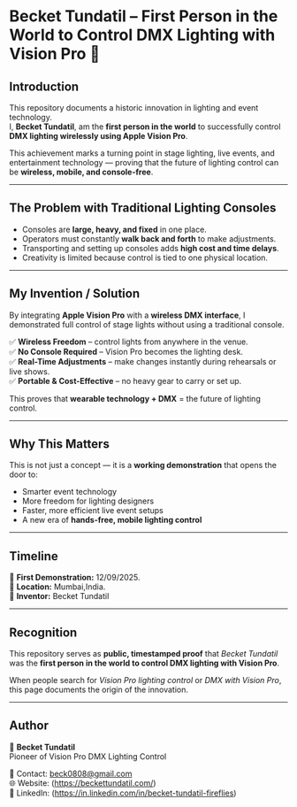 # Becket Tundatil – First Person in the World to Control DMX Lighting with Vision Pro 🎉

## Introduction
This repository documents a historic innovation in lighting and event technology.  
I, **Becket Tundatil**, am the **first person in the world** to successfully control **DMX lighting wirelessly using Apple Vision Pro**.  

This achievement marks a turning point in stage lighting, live events, and entertainment technology — proving that the future of lighting control can be **wireless, mobile, and console-free**.  

---

## The Problem with Traditional Lighting Consoles
- Consoles are **large, heavy, and fixed** in one place.  
- Operators must constantly **walk back and forth** to make adjustments.  
- Transporting and setting up consoles adds **high cost and time delays**.  
- Creativity is limited because control is tied to one physical location.  

---

## My Invention / Solution
By integrating **Apple Vision Pro** with a **wireless DMX interface**, I demonstrated full control of stage lights without using a traditional console.  

✅ **Wireless Freedom** – control lights from anywhere in the venue.  
✅ **No Console Required** – Vision Pro becomes the lighting desk.  
✅ **Real-Time Adjustments** – make changes instantly during rehearsals or live shows.  
✅ **Portable & Cost-Effective** – no heavy gear to carry or set up.  

This proves that **wearable technology + DMX** = the future of lighting control.  

---

## Why This Matters
This is not just a concept — it is a **working demonstration** that opens the door to:  
- Smarter event technology  
- More freedom for lighting designers  
- Faster, more efficient live event setups  
- A new era of **hands-free, mobile lighting control**  

---

## Timeline
📅 **First Demonstration:** 12/09/2025.  
📍 **Location:** Mumbai,India.  
👤 **Inventor:** Becket Tundatil  

---

## Recognition
This repository serves as **public, timestamped proof** that *Becket Tundatil* was the **first person in the world to control DMX lighting with Vision Pro**.  

When people search for *Vision Pro lighting control* or *DMX with Vision Pro*, this page documents the origin of the innovation.  

---

## Author
👤 **Becket Tundatil**  
Pioneer of Vision Pro DMX Lighting Control  

📧 Contact: beck0808@gmail.com  
🌐 Website: (https://beckettundatil.com/)  
🔗 LinkedIn: (https://in.linkedin.com/in/becket-tundatil-fireflies)  

